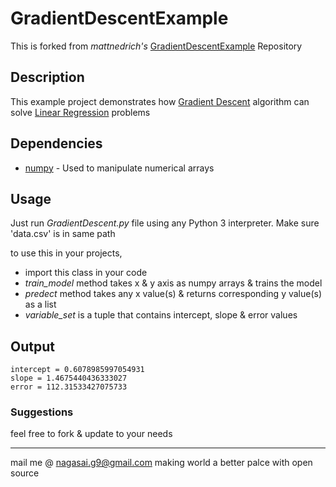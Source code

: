 # GradientDescentExample
This is forked from *mattnedrich's* [GradientDescentExample](https://github.com/mattnedrich/GradientDescentExample) Repository

## Description 
This example project demonstrates how [Gradient Descent](http://en.wikipedia.org/wiki/Gradient_descent) algorithm can solve [Linear Regression](https://en.m.wikipedia.org/wiki/Linear_regression) problems

## Dependencies
* [numpy](http://pypi.org/project/numpy) - Used to manipulate numerical arrays

## Usage
Just run *GradientDescent.py* file using any Python 3 interpreter. Make sure 'data.csv' is in same path

to use this in your projects,
* import this class in your code
* *train_model* method takes x &  y axis as numpy arrays & trains the model
* *predect* method takes any x value(s) & returns corresponding y value(s) as a list
* *variable_set* is a tuple that contains intercept, slope & error values

## Output
```
intercept = 0.6078985997054931
slope = 1.4675440436333027
error = 112.31533427075733
```

### Suggestions
feel free to fork & update to your needs


---
mail me @ nagasai.g9@gmail.com
making world a better palce with open source
